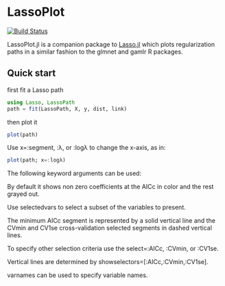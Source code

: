 # LassoPlot

[![Build Status](https://travis-ci.org/AsafManela/LassoPlot.jl.svg?branch=master)](https://travis-ci.org/AsafManela/LassoPlot.jl)

LassoPlot.jl is a companion package to [Lasso.jl](https://github.com/simonster/Lasso.jl) which plots regularization paths in a similar fashion to the glmnet and gamlr R packages.

## Quick start

first fit a Lasso path

```julia
using Lasso, LassoPath
path = fit(LassoPath, X, y, dist, link)
```

then plot it
```julia
plot(path)
```

Use x=:segment, :λ, or :logλ to change the x-axis, as in:
```julia
plot(path; x=:logλ)
```

The following keyword arguments can be used:

By default it shows non zero coefficients at the AICc in color and the rest grayed out.

Use selectedvars to select a subset of the variables to present.

The minimum AICc segment is represented by a solid vertical line and the CVmin and CV1se cross-validation selected segments in dashed vertical lines.

To specify other selection criteria use the select=:AICc, :CVmin, or :CV1se.

Vertical lines are determined by showselectors=[:AICc,:CVmin,:CV1se].

varnames can be used to specify variable names.
